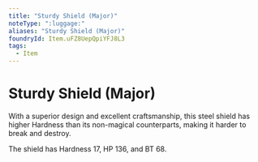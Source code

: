 ```yaml
---
title: "Sturdy Shield (Major)"
noteType: ":luggage:"
aliases: "Sturdy Shield (Major)"
foundryId: Item.uFZ8UepQpiYFJ8L3
tags:
  - Item
---
```


# Sturdy Shield (Major)

With a superior design and excellent craftsmanship, this steel shield has higher Hardness than its non-magical counterparts, making it harder to break and destroy.

The shield has Hardness 17, HP 136, and BT 68.
